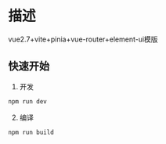 # 描述
vue2.7+vite+pinia+vue-router+element-ui模版
## 快速开始

1. 开发

```sh
npm run dev
```

2. 编译

```sh
npm run build
```

